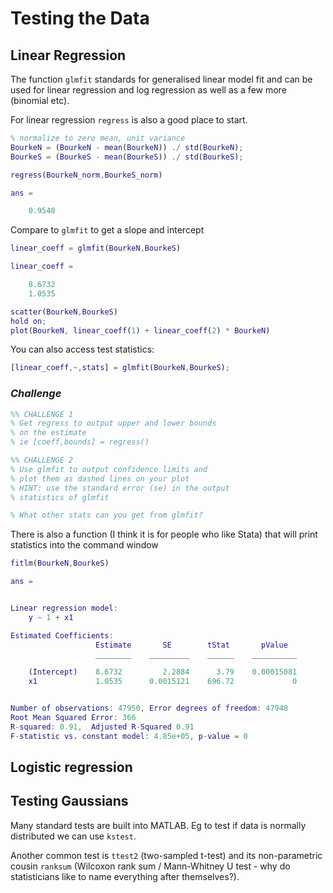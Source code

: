 # Testing the Data

## Linear Regression

The function `glmfit` standards for generalised linear model fit and can be used for linear regression and log regression as well as a few more (binomial etc).

For linear regression `regress` is also a good place to start.

``` Matlab
% normalize to zero mean, unit variance
BourkeN = (BourkeN - mean(BourkeN)) ./ std(BourkeN);
BourkeS = (BourkeS - mean(BourkeS)) ./ std(BourkeS);

regress(BourkeN_norm,BourkeS_norm)

ans =

    0.9540
```

Compare to `glmfit` to get a slope and intercept

``` Matlab
linear_coeff = glmfit(BourkeN,BourkeS)

linear_coeff =

    8.6732
    1.0535

scatter(BourkeN,BourkeS)
hold on;
plot(BourkeN, linear_coeff(1) + linear_coeff(2) * BourkeN)
```

You can also access test statistics:

```Matlab
[linear_coeff,~,stats] = glmfit(BourkeN,BourkeS);
```

### *Challenge*

``` Matlab
%% CHALLENGE 1
% Get regress to output upper and lower bounds 
% on the estimate
% ie [coeff,bounds] = regress()

%% CHALLENGE 2
% Use glmfit to output confidence limits and 
% plot them as dashed lines on your plot
% HINT: use the standard error (se) in the output
% statistics of glmfit

% What other stats can you get from glmfit?
```
There is also a function (I think it is for people who like Stata) that will print statistics into the command window

``` Matlab
fitlm(BourkeN,BourkeS)

ans = 


Linear regression model:
    y ~ 1 + x1

Estimated Coefficients:
                   Estimate       SE        tStat       pValue  
                   ________    _________    ______    __________

    (Intercept)    8.6732         2.2884      3.79    0.00015081
    x1             1.0535      0.0015121    696.72             0


Number of observations: 47950, Error degrees of freedom: 47948
Root Mean Squared Error: 366
R-squared: 0.91,  Adjusted R-Squared 0.91
F-statistic vs. constant model: 4.85e+05, p-value = 0
```
## Logistic regression
## Testing Gaussians
Many standard tests are built into MATLAB. Eg to test if data is normally distributed we can use `kstest`.

Another common test is `ttest2` (two-sampled t-test) and its non-parametric cousin `ranksum` (Wilcoxon rank sum / Mann-Whitney U test - why do statisticians like to name everything after themselves?).